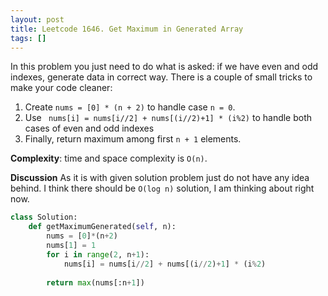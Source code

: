 ```yaml
---
layout: post
title: Leetcode 1646. Get Maximum in Generated Array
tags: []
---
```


In this problem you just need to do what is asked: if we have even and odd indexes, generate data in correct way. There is a couple of small tricks to make your code cleaner:
1. Create `nums = [0] * (n + 2)` to handle case `n = 0`.
2. Use ` nums[i] = nums[i//2] + nums[(i//2)+1] * (i%2)` to handle both cases of even and odd indexes
3. Finally, return maximum among first `n + 1` elements.

**Complexity**: time and space complexity is `O(n)`.

**Discussion** As it is with given solution problem just do not have any idea behind. I think there should be `O(log n)` solution, I am thinking about right now.

```python
class Solution:
    def getMaximumGenerated(self, n):
        nums = [0]*(n+2)
        nums[1] = 1
        for i in range(2, n+1):
            nums[i] = nums[i//2] + nums[(i//2)+1] * (i%2)
    
        return max(nums[:n+1])
```
